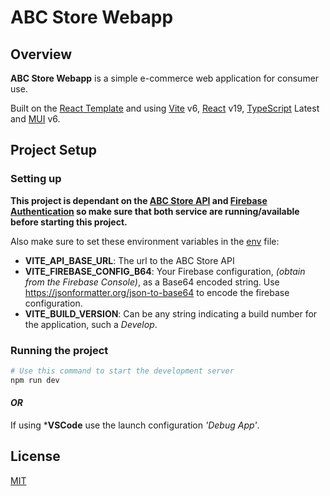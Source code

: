# ABC Store Webapp

## Overview

**ABC Store Webapp** is a simple e-commerce web application for consumer use. 

Built on the [React Template](https://github.com/suren-atoyan/react-pwa) and using [Vite](https://vitejs.dev/) v6, 
[React](https://react.dev/) v19,
[TypeScript](https://www.typescriptlang.org/) Latest and [MUI](https://mui.com/) v6.

## Project Setup

### Setting up

**This project is dependant on the [ABC Store API](../abc-store-api/) and [Firebase Authentication](https://firebase.google.com/products/auth) so make sure that both service are running/available before starting this project.** 

Also make sure to set these environment variables in the [env](/.env) file: 
- **VITE_API_BASE_URL**: The url to the ABC Store API
- **VITE_FIREBASE_CONFIG_B64**: Your Firebase configuration, *(obtain from the Firebase Console)*, as a Base64 encoded string. Use https://jsonformatter.org/json-to-base64 to encode the firebase configuration.
- **VITE_BUILD_VERSION**: Can be any string indicating a build number for the application, such a *Develop*.  

### Running the project

```bash
# Use this command to start the development server
npm run dev
```

#### *OR*

If using ***VSCode** use the launch configuration *'Debug App'*.

## License

[MIT](./LICENSE)
